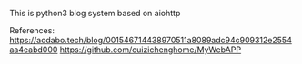 This is python3 blog system based on aiohttp

References:
https://aodabo.tech/blog/001546714438970511a8089adc94c909312e2554aa4eabd000
https://github.com/cuizichenghome/MyWebAPP
